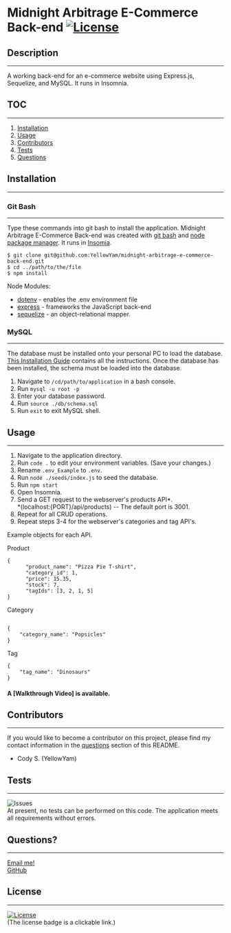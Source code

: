 # Midnight Arbitrage E-Commerce Back-end [![License](https://img.shields.io/badge/License-MIT-yellow.svg)](https://opensource.org/licenses/MIT)
  
## Description
***
  A working back-end for an e-commerce website using Express.js, Sequelize, and MySQL. It runs in Insomnia.

## TOC
***
  1. [Installation](#installation)   
  2. [Usage](#usage)                 
  3. [Contributors](#contributors)
  4. [Tests](#tests)
  5. [Questions](#questions)

## Installation
***
### Git Bash
  ***
  Type these commands into git bash to install the application. Midnight Arbitrage E-Commerce Back-end was created with
  [git bash](https://git-scm.com/) and [node package manager](https://nodejs.org/en/). It runs in [Insomia](https://insomnia.rest/download).

  ```
  $ git clone git@github.com:YellowYam/midnight-arbitrage-e-commerce-back-end.git
  $ cd ../path/to/the/file
  $ npm install
  ``` 

  
  Node Modules:
  + [dotenv](https://www.npmjs.com/package/dotenv) - enables the .env environment file
  + [express](https://www.npmjs.com/package/express) - frameworks the JavaScript back-end
  + [sequelize](https://www.npmjs.com/package/sequelize) - an object-relational mapper.


### MySQL
***

  The database must be installed onto your personal PC to load the database. [This Installation Guide](https://coding-boot-camp.github.io/full-stack/mysql/mysql-installation-guide) contains all the instructions. Once the database has been installed, the schema must be loaded into the database.

  1. Navigate to <code>/cd/path/to/application</code> in a bash console.
  2. Run <code>mysql -u root -p</code>
  3. Enter your database password.
  4. Run <code>source ./db/schema.sql</code>
  5. Run <code>exit</code> to exit MySQL shell.

## Usage
***
1. Navigate to the application directory.
2. Run <code>code .</code> to edit your environment variables. (Save your changes.)
3. Rename <code>.env_Example</code> to <code>.env</code>.
3. Run <code>node ./seeds/index.js</code> to seed the database.
4. Run <code>npm start</code>
5. Open Insomnia.
6. Send a GET request to the webserver's products API*. <br>*(localhost:{PORT}/api/products) -- The default port is 3001.
7. Repeat for all CRUD operations. 
8. Repeat steps 3-4 for the webserver's categories and tag API's. 

Example objects for each API. <br>

Product
```
{
      "product_name": "Pizza Pie T-shirt",
      "category_id": 1, 
      "price": 15.35,
      "stock": 7,
      "tagIds": [3, 2, 1, 5]
}
```
Category
```

{
	"category_name": "Popsicles"
}
```
Tag
```
{
	"tag_name": "Dinosaurs"
}
```

#### A [Walkthrough Video] is available.

  ## Contributors
  ***
  If you would like to become a contributor on this project, please find my contact information in the [questions](#questions)
  section of this README.

  * Cody S. (YellowYam)

  ## Tests
  ***
  ![Issues](https://img.shields.io/github/issues/YellowYam/Midnight-Arbitrage-E-Commerce-Back-end?style=plastic)<br>
  At present, no tests can be performed on this code. The application meets all requirements without errors.

  ## Questions?
  ***
  <a href = "mailto:cody.scoles@gmail.com"> Email me! </a> <br>
  <a href = "https://www.github.com/YellowYam"> GitHub </a>

  ## License 
  ***

  [![License](https://img.shields.io/badge/License-MIT-yellow.svg)](https://opensource.org/licenses/MIT)<br>
  (The license badge is a clickable link.)
